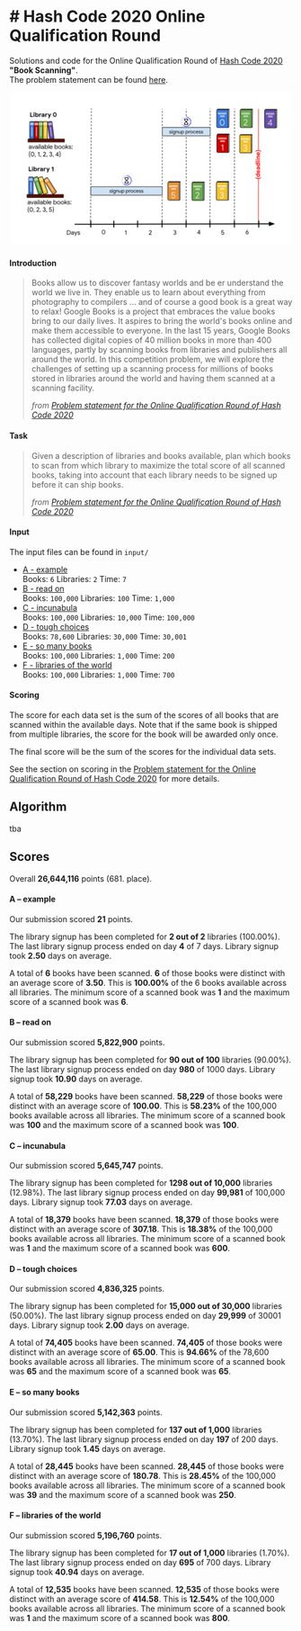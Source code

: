 # \# Hash Code 2020 Online Qualification Round

Solutions and code for the Online Qualification Round of [Hash Code 2020](https://codingcompetitions.withgoogle.com/hashcode) **"Book Scanning"**.  
The problem statement can be found [here](hashcode_2020_online_qualification_round.pdf).

![Hash Code 2020 Online Qualification Round Teaser](online_qualification_round_teaser.png)

#### Introduction

> Books allow us to discover fantasy worlds and be er understand the world we live in.
  They enable us to learn about everything from photography to compilers ... and of
  course a good book is a great way to relax!
  Google Books is a project that embraces the value books bring to our daily lives.
  It aspires to bring the world's books online and make them accessible to everyone. In the
  last 15 years, Google Books has collected digital copies of 40 million books in more
  than 400 languages, partly by scanning books from libraries and publishers all around
  the world.
  In this competition problem, we will explore the challenges of setting up a scanning
  process for millions of books stored in libraries around the world and having them
  scanned at a scanning facility.
>
> _from [Problem statement for the Online Qualification Round of Hash Code 2020](hashcode_2020_online_qualification_round.pdf)_

#### Task

> Given a description of libraries and books available, plan which books to scan from
  which library to maximize the total score of all scanned books, taking into account that
  each library needs to be signed up before it can ship books.
>
> _from [Problem statement for the Online Qualification Round of Hash Code 2020](hashcode_2020_online_qualification_round.pdf)_

#### Input

The input files can be found in `input/`

- [A - example](input/a.txt)  
    Books: `6` Libraries: `2` Time: `7`
- [B - read on](input/b.txt)  
    Books: `100,000` Libraries: `100` Time: `1,000`
- [C - incunabula](input/c.txt)  
    Books: `100,000` Libraries: `10,000` Time: `100,000`
- [D - tough choices](input/d.txt)  
    Books: `78,600` Libraries: `30,000` Time: `30,001`
- [E - so many books](input/e.txt)  
    Books: `100,000` Libraries: `1,000` Time: `200`  
- [F - libraries of the world](input/f.txt)  
    Books: `100,000` Libraries: `1,000` Time: `700`

#### Scoring

The score for each data set is the sum of the scores of all books that are scanned within the available days.
Note that if the same book is shipped from multiple libraries, the score for the book will be awarded only once.

The final score will be the sum of the scores for the individual data sets.

See the section on scoring in the [Problem statement for the Online Qualification Round of Hash Code 2020](hashcode_2020_online_qualification_round.pdf) for more details.

## Algorithm

tba  

## Scores

Overall **26,644,116** points (681. place).

#### A – example

Our submission scored **21** points.

The library signup has been completed for **2 out of 2** libraries (100.00%).
The last library signup process ended on day **4** of 7 days.
Library signup took **2.50** days on average.

A total of **6** books have been scanned.
**6** of those books were distinct with an average score of **3.50**.
This is **100.00%** of the 6 books available across all libraries.
The minimum score of a scanned book was **1** and the maximum score of a scanned book was **6**.

#### B – read on

Our submission scored **5,822,900** points.

The library signup has been completed for **90 out of 100** libraries (90.00%).
The last library signup process ended on day **980** of 1000 days.
Library signup took **10.90** days on average.

A total of **58,229** books have been scanned.
**58,229** of those books were distinct with an average score of **100.00**.
This is **58.23%** of the 100,000 books available across all libraries.
The minimum score of a scanned book was **100** and the maximum score of a scanned book was **100**.

#### C – incunabula

Our submission scored **5,645,747** points.

The library signup has been completed for **1298 out of 10,000** libraries (12.98%).
The last library signup process ended on day **99,981** of 100,000 days.
Library signup took **77.03** days on average.

A total of **18,379** books have been scanned.
**18,379** of those books were distinct with an average score of **307.18**.
This is **18.38%** of the 100,000 books available across all libraries.
The minimum score of a scanned book was **1** and the maximum score of a scanned book was **600**.

#### D – tough choices

Our submission scored **4,836,325** points.

The library signup has been completed for **15,000 out of 30,000** libraries (50.00%).
The last library signup process ended on day **29,999** of 30001 days.
Library signup took **2.00** days on average.

A total of **74,405** books have been scanned.
**74,405** of those books were distinct with an average score of **65.00**.
This is **94.66%** of the 78,600 books available across all libraries.
The minimum score of a scanned book was **65** and the maximum score of a scanned book was **65**.

####  E – so many books

Our submission scored **5,142,363** points.

The library signup has been completed for **137 out of 1,000** libraries (13.70%).
The last library signup process ended on day **197** of 200 days.
Library signup took **1.45** days on average.

A total of **28,445** books have been scanned.
**28,445** of those books were distinct with an average score of **180.78**.
This is **28.45%** of the 100,000 books available across all libraries.
The minimum score of a scanned book was **39** and the maximum score of a scanned book was **250**.

#### F – libraries of the world

Our submission scored **5,196,760** points.

The library signup has been completed for **17 out of 1,000** libraries (1.70%).
The last library signup process ended on day **695** of 700 days.
Library signup took **40.94** days on average.

A total of **12,535** books have been scanned.
**12,535** of those books were distinct with an average score of **414.58**.
This is **12.54%** of the 100,000 books available across all libraries.
The minimum score of a scanned book was **1** and the maximum score of a scanned book was **800**.
